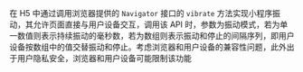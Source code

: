 在 H5 中通过调用浏览器提供的 `Navigator` 接口的 `vibrate` 方法实现小程序振动，其允许页面直接与用户设备交互，调用该 API 时，参数为振动模式，若为单一数值则表示持续振动的毫秒数，若为数组则表示振动和停止的间隔序列，即用户设备按数组中的值交替振动和停止。考虑浏览器和用户设备的兼容性问题，此外出于用户隐私安全，浏览器和用户设备可能限制该功能


